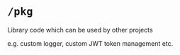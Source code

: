 # `/pkg`

Library code which can be used by other projects

e.g. custom logger, custom JWT token management etc.
